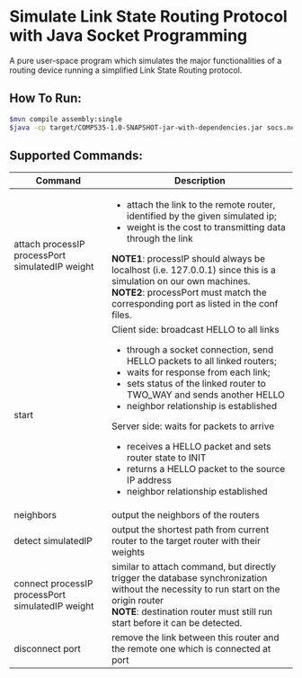 # Simulate Link State Routing Protocol with Java Socket Programming

A pure user-space program which simulates the major functionalities of a routing device running a simplified Link State Routing protocol.

## How To Run:

```bash
$mvn compile assembly:single
$java -cp target/COMP535-1.0-SNAPSHOT-jar-with-dependencies.jar socs.network.Main conf/router1.conf

```

## Supported Commands:

| Command   | Description                                                                                                                                                                                                                                                |
|-----------|------------------------------------------------------------------------------------------------------------------------------------------------------------------------------------------------------------------------------------------------------------|
| attach processIP processPort simulatedIP weight   | <ul><li> attach the link to the remote router, identified by the given simulated ip; </li><li> weight is the cost to transmitting data through the link</li></ul> **NOTE1**: processIP should always be localhost (i.e. 127.0.0.1) since this is a simulation on our own machines. </br>**NOTE2**: processPort must match the corresponding port as listed in the conf files.|
| start     | Client side: broadcast HELLO to all links <ul><li>through a socket connection, send HELLO packets to all linked routers;</li><li>waits for response from each link;</li><li>sets status of the linked router to TWO_WAY and sends another HELLO </li><li>neighbor relationship is established</li></ul> Server side: waits for packets to arrive <ul><li>receives a HELLO packet and sets router state to INIT</li><li>returns a HELLO packet to the source IP address</li><li>neighbor relationship established</li></ul>                                                                                                                                                                                                                          |
| neighbors | output the neighbors of the routers                                                                                                                                                                                                                        |
| detect simulatedIP | output the shortest path from current router to the target router with their weights                                                                                                                                                                                                                        |
| connect processIP processPort simulatedIP weight | similar to attach command, but directly trigger the database synchronization without the necessity to run start on the origin router </br>**NOTE**: destination router must still run start before it can be detected. |
| disconnect port | remove the link between this router and the remote one which is connected at port |